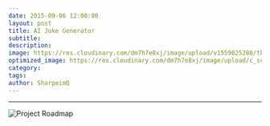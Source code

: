 ```yaml
---
date: 2015-09-06 12:00:00
layout: post
title: AI Joke Generator
subtitle:
description:
image: https://res.cloudinary.com/dm7h7e8xj/image/upload/v1559825288/theme17_nlndhx.jpg
optimized_image: https://res.cloudinary.com/dm7h7e8xj/image/upload/c_scale,w_380/v1559825288/theme17_nlndhx.jpg
category: 
tags:
author: SharpeimQ
---
```

---
<img src="{{ site.baseurl }}/assets/img/roadmap.png" alt="Project Roadmap" class="roadmap-img">
